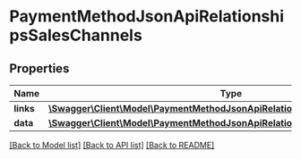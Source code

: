 # PaymentMethodJsonApiRelationshipsSalesChannels

## Properties
Name | Type | Description | Notes
------------ | ------------- | ------------- | -------------
**links** | [**\Swagger\Client\Model\PaymentMethodJsonApiRelationshipsSalesChannelsLinks**](PaymentMethodJsonApiRelationshipsSalesChannelsLinks.md) |  | [optional] 
**data** | [**\Swagger\Client\Model\PaymentMethodJsonApiRelationshipsSalesChannelsData[]**](PaymentMethodJsonApiRelationshipsSalesChannelsData.md) |  | [optional] 

[[Back to Model list]](../../README.md#documentation-for-models) [[Back to API list]](../../README.md#documentation-for-api-endpoints) [[Back to README]](../../README.md)

